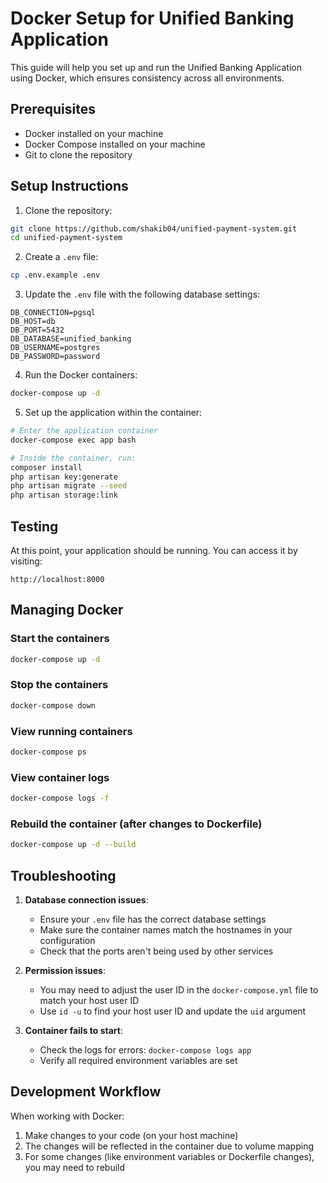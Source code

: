 # Docker Setup for Unified Banking Application

This guide will help you set up and run the Unified Banking Application using Docker, which ensures consistency across all environments.

## Prerequisites

- Docker installed on your machine
- Docker Compose installed on your machine
- Git to clone the repository

## Setup Instructions

1. Clone the repository:
```bash
git clone https://github.com/shakib04/unified-payment-system.git
cd unified-payment-system
```

2. Create a `.env` file:
```bash
cp .env.example .env
```

3. Update the `.env` file with the following database settings:
```
DB_CONNECTION=pgsql
DB_HOST=db
DB_PORT=5432
DB_DATABASE=unified_banking
DB_USERNAME=postgres
DB_PASSWORD=password
```

4. Run the Docker containers:
```bash
docker-compose up -d
```

5. Set up the application within the container:
```bash
# Enter the application container
docker-compose exec app bash

# Inside the container, run:
composer install
php artisan key:generate
php artisan migrate --seed
php artisan storage:link
```

## Testing

At this point, your application should be running. You can access it by visiting:
```
http://localhost:8000
```

## Managing Docker

### Start the containers
```bash
docker-compose up -d
```

### Stop the containers
```bash
docker-compose down
```

### View running containers
```bash
docker-compose ps
```

### View container logs
```bash
docker-compose logs -f
```

### Rebuild the container (after changes to Dockerfile)
```bash
docker-compose up -d --build
```

## Troubleshooting

1. **Database connection issues**:
    - Ensure your `.env` file has the correct database settings
    - Make sure the container names match the hostnames in your configuration
    - Check that the ports aren't being used by other services

2. **Permission issues**:
    - You may need to adjust the user ID in the `docker-compose.yml` file to match your host user ID
    - Use `id -u` to find your host user ID and update the `uid` argument

3. **Container fails to start**:
    - Check the logs for errors: `docker-compose logs app`
    - Verify all required environment variables are set

## Development Workflow

When working with Docker:

1. Make changes to your code (on your host machine)
2. The changes will be reflected in the container due to volume mapping
3. For some changes (like environment variables or Dockerfile changes), you may need to rebuild
